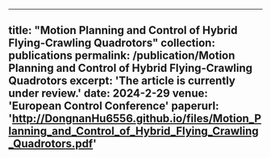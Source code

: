 --- 
  title: "Motion Planning and Control of Hybrid Flying-Crawling Quadrotors" 
  collection: publications 
  permalink: /publication/Motion Planning and Control of Hybrid Flying-Crawling Quadrotors 
  excerpt: 'The article is currently under review.' 
  date: 2024-2-29 
  venue: 'European Control Conference' 
  paperurl: 'http://DongnanHu6556.github.io/files/Motion_Planning_and_Control_of_Hybrid_Flying_Crawling_Quadrotors.pdf' 
  --- 
